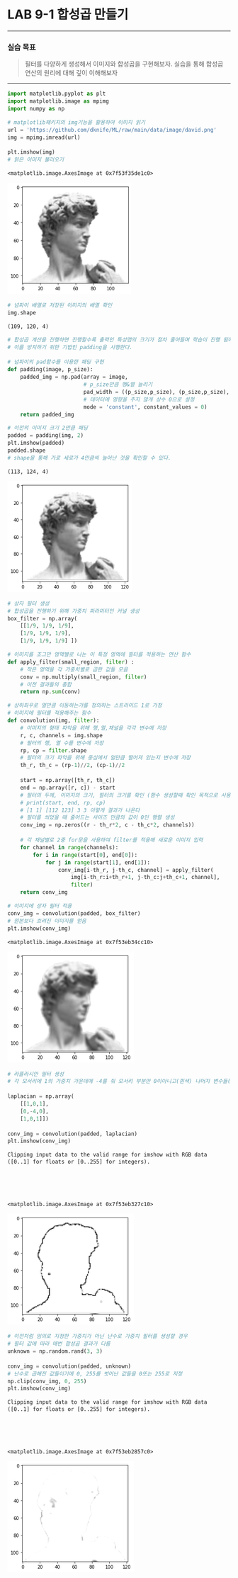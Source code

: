 # LAB 9-1 합성곱 만들기
***
### 실습 목표
> 필터를 다양하게 생성해서 이미지와 합성곱을 구현해보자. 실습을 통해 합성곱 연산의 원리에 대해 깊이 이해해보자
***


```python
import matplotlib.pyplot as plt
import matplotlib.image as mpimg
import numpy as np
```


```python
# matplotlib패키지의 img기능을 활용하여 이미지 읽기
url = 'https://github.com/dknife/ML/raw/main/data/image/david.png'
img = mpimg.imread(url)

plt.imshow(img)
# 읽은 이미지 불러오기
```




    <matplotlib.image.AxesImage at 0x7f53f35de1c0>




    
![png](output_2_1.png)
    



```python
# 넘파이 배열로 저장된 이미지의 배열 확인
img.shape
```




    (109, 120, 4)




```python
# 합성곱 계산을 진행하면 진행할수록 출력인 특성맵의 크기가 점차 줄어들며 학습이 진행 됨에 따라 결과적으로 데이터가 유실된다.
# 이를 방지하기 위한 기법인 padding을 시행한다.

# 넘파이의 pad함수를 이용한 패딩 구현
def padding(image, p_size):
    padded_img = np.pad(array = image, 
                        # p_size만큼 행&열 늘리기
                        pad_width = ((p_size,p_size), (p_size,p_size), (0,0)), 
                        # 데이터에 영향을 주지 않게 상수 0으로 설정
                        mode = 'constant', constant_values = 0)
    return padded_img
```


```python
# 이전의 이미지 크기 2만큼 패딩
padded = padding(img, 2)
plt.imshow(padded)
padded.shape
# shape을 통해 가로 세로가 4만큼씩 늘어난 것을 확인할 수 있다.
```




    (113, 124, 4)




    
![png](output_5_1.png)
    



```python
# 상자 필터 생성
# 합성곱을 진행하기 위해 가중치 파라미터인 커널 생성
box_filter = np.array(
    [[1/9, 1/9, 1/9],
    [1/9, 1/9, 1/9],
    [1/9, 1/9, 1/9] ])
```


```python
# 이미지를 조그만 영역별로 나눈 이 특정 영역에 필터를 적용하는 연산 함수
def apply_filter(small_region, filter) :
    # 작은 영역을 각 가중치별로 곱한 값들 모음
    conv = np.multiply(small_region, filter)
    # 이전 결과들의 총합
    return np.sum(conv)
```


```python
# 상하좌우로 얼만큼 이동하는가를 정의하는 스트라이드 1로 가정
# 이미지에 필터를 적용해주는 함수 
def convolution(img, filter):
    # 이미지의 형태 파악을 위해 행,열,채널을 각각 변수에 저장
    r, c, channels = img.shape
    # 필터의 행, 열 수를 변수에 저장
    rp, cp = filter.shape
    # 필터의 크기 파악을 위해 중심에서 얼만큼 떨어져 있는지 변수에 저장
    th_r, th_c = (rp-1)//2, (cp-1)//2
    
    start = np.array([th_r, th_c])
    end = np.array([r, c]) - start
    # 필터의 두께, 이미지의 크기, 필터의 크기를 확인 (함수 생성할때 확인 목적으로 사용하여 주석처리)
    # print(start, end, rp, cp)
    # [1 1] [112 123] 3 3 이렇게 결과가 나온다
    # 필터를 씌었을 때 줄어드는 사이즈 만큼의 값이 0인 행렬 생성
    conv_img = np.zeros((r - th_r*2, c - th_c*2, channels))
    
    # 각 채널별로 2중 for문을 사용하여 filter를 적용해 새로운 이미지 입력
    for channel in range(channels):
        for i in range(start[0], end[0]):
            for j in range(start[1], end[1]):
                conv_img[i-th_r, j-th_c, channel] = apply_filter(
                    img[i-th_r:i+th_r+1, j-th_c:j+th_c+1, channel], 
                    filter)
    return conv_img
```


```python
# 이미지에 상자 필터 적용
conv_img = convolution(padded, box_filter)
# 원본보다 흐려진 이미지를 얻음
plt.imshow(conv_img)
```




    <matplotlib.image.AxesImage at 0x7f53eb34cc10>




    
![png](output_9_1.png)
    



```python
# 라플라시안 필터 생성
# 각 모서리에 1의 가중치 가운데에 -4를 줘 모서리 부분만 0이아니고(흰색) 나머지 변수들(사실은 중간 -4에 해당하는 변수)이 0일경우 값을 출력하는 필터

laplacian = np.array(
    [[1,0,1], 
    [0,-4,0], 
    [1,0,1]])

conv_img = convolution(padded, laplacian)
plt.imshow(conv_img)
```

    Clipping input data to the valid range for imshow with RGB data ([0..1] for floats or [0..255] for integers).





    <matplotlib.image.AxesImage at 0x7f53eb327c10>




    
![png](output_10_2.png)
    



```python
# 이전처럼 임의로 지정한 가중치가 아닌 난수로 가중치 필터를 생성할 경우
# 필터 값에 따라 매번 합성곱 결과가 다름
unknown = np.random.rand(3, 3)

conv_img = convolution(padded, unknown)
# 난수로 곱해진 값들이기에 0, 255를 벗어난 값들을 0또는 255로 지정
np.clip(conv_img, 0, 255)
plt.imshow(conv_img)
```

    Clipping input data to the valid range for imshow with RGB data ([0..1] for floats or [0..255] for integers).





    <matplotlib.image.AxesImage at 0x7f53eb2857c0>




    
![png](output_11_2.png)
    

